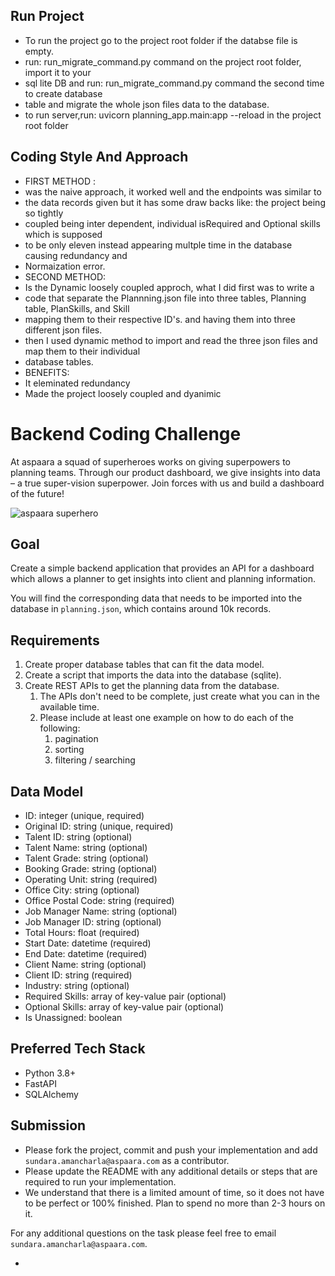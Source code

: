 
## Run Project
* To run the project go to the project root folder if the databse file is empty.
* run: run_migrate_command.py command on the project root folder, import it to your 
* sql lite DB and run: run_migrate_command.py command the second time to create database
* table and migrate the whole json files data to the database.
* to run server,run: uvicorn planning_app.main:app --reload in the project root folder

## Coding Style And Approach
* FIRST METHOD :
*  was the naive approach, it worked well and the endpoints was similar to 
* the data records given but it has some draw backs like: the project being so tightly 
* coupled being inter dependent,  individual isRequired and Optional skills which is supposed 
* to be only eleven instead appearing multple time in the database causing redundancy and 
* Normaization error.
* SECOND METHOD:
* Is the Dynamic loosely coupled approch, what I did first was to write a 
* code that separate the Plannning.json file into three tables, Planning table, PlanSkills, and Skill
* mapping them to their respective ID's. and having them into three different json files.
* then I used dynamic method to import and read the three json files and map them to their individual 
* database tables.
* BENEFITS: 
* It eleminated redundancy 
* Made the project loosely coupled and dyanimic

# Backend Coding Challenge

At aspaara a squad of superheroes works on giving superpowers to planning teams.
Through our product dashboard, we give insights into data – a true super-vision
superpower. Join forces with us and build a dashboard of the future!

![aspaara superhero](aspaara_superhero.png)

## Goal

Create a simple backend application that provides an API for a dashboard which
allows a planner to get insights into client and planning information.

You will find the corresponding data that needs to be imported into the database
in `planning.json`, which contains around 10k records.

## Requirements

1. Create proper database tables that can fit the data model.
2. Create a script that imports the data into the database (sqlite).
3. Create REST APIs to get the planning data from the database.
    1. The APIs don't need to be complete, just create what you can in the
       available time.
    2. Please include at least one example on how to do each of the following:
        1. pagination
        2. sorting
        3. filtering / searching

## Data Model

* ID: integer (unique, required)
* Original ID: string (unique, required)
* Talent ID: string (optional)
* Talent Name: string (optional)
* Talent Grade: string (optional)
* Booking Grade: string (optional)
* Operating Unit: string (required)
* Office City: string (optional)
* Office Postal Code: string (required)
* Job Manager Name: string (optional)
* Job Manager ID: string (optional)
* Total Hours: float (required)
* Start Date: datetime (required)
* End Date: datetime (required)
* Client Name: string (optional)
* Client ID: string (required)
* Industry: string (optional)
* Required Skills: array of key-value pair (optional)
* Optional Skills: array of key-value pair (optional)
* Is Unassigned: boolean

## Preferred Tech Stack

* Python 3.8+
* FastAPI
* SQLAlchemy

## Submission

* Please fork the project, commit and push your implementation and add
  `sundara.amancharla@aspaara.com` as a contributor.
* Please update the README with any additional details or steps that are
  required to run your implementation.
* We understand that there is a limited amount of time, so it does not have to
  be perfect or 100% finished. Plan to spend no more than 2-3 hours on it.

For any additional questions on the task please feel free to email
`sundara.amancharla@aspaara.com`.


* 
